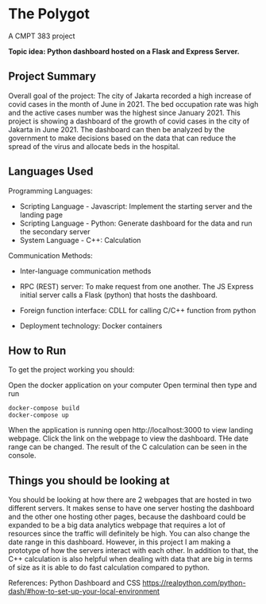 # The Polygot

A CMPT 383 project

<b>Topic idea: Python dashboard hosted on a Flask and Express Server.</b>

## Project Summary

Overall goal of the project: The city of Jakarta recorded a high increase of covid cases in the month of June in 2021. The bed occupation rate was high and the active cases number was the highest since January 2021. This project is showing a dashboard of the growth of covid cases in the city of Jakarta in June 2021. The dashboard can then be analyzed by the government to make decisions based on the data that can reduce the spread of the virus and allocate beds in the hospital.

## Languages Used

Programming Languages:

* Scripting Language - Javascript: Implement the starting server and the landing page
* Scripting Language - Python: Generate dashboard for the data and run the secondary server
* System Language - C++: Calculation

Communication Methods:

* Inter-language communication methods

* RPC (REST) server: To make request from one another. The JS Express initial server calls a Flask (python) that hosts the dashboard.
* Foreign function interface: CDLL for calling C/C++ function from python 
* Deployment technology: Docker containers


## How to Run
To get the project working you should:

Open the docker application on your computer Open terminal then type and run
```
docker-compose build
docker-compose up
```
When the application is running open http://localhost:3000 to view landing webpage. Click the link on the webpage to view the dashboard. THe date range can be changed. The result of the C calculation can be seen in the console.

## Things you should be looking at

You should be looking at how there are 2 webpages that are hosted in two different servers. It makes sense to have one server hosting the dashboard and the other one hosting other pages, because the dashboard could be expanded to be a big data analytics webpage that requires a lot of resources since the traffic will definitely be high. You can also change the date range in this dashboard. However, in this project I am making a prototype of how the servers interact with each other. In addition to that, the C++ calculation is also helpful when dealing with data that are big in terms of size as it is able to do fast calculation compared to python.

References: Python Dashboard and CSS https://realpython.com/python-dash/#how-to-set-up-your-local-environment
